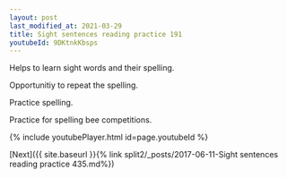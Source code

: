 ```yaml
---
layout: post
last_modified_at: 2021-03-29
title: Sight sentences reading practice 191
youtubeId: 9DKtnkKbsps
---
```

 
 
Helps to learn sight words and their spelling.

Opportunitiy to repeat the spelling. 

Practice spelling. 
 
Practice for spelling bee competitions. 
 
{% include youtubePlayer.html id=page.youtubeId %}
 
 

[Next]({{ site.baseurl }}{% link  split2/_posts/2017-06-11-Sight sentences reading practice 435.md%})
 

